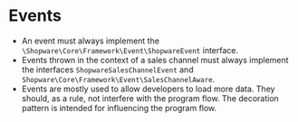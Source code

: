 # Events

* An event must always implement the `\Shopware\Core\Framework\Event\ShopwareEvent` interface.
* Events thrown in the context of a sales channel must always implement the interfaces `ShopwareSalesChannelEvent` and `Shopware\Core\Framework\Event\SalesChannelAware`.
* Events are mostly used to allow developers to load more data. They should, as a rule, not interfere with the program flow. The decoration pattern is intended for influencing the program flow.
